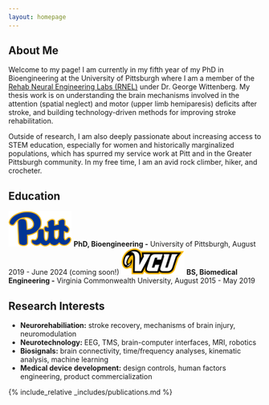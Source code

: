 ```yaml
---
layout: homepage
---
```


## About Me

Welcome to my page! I am currently in my fifth year of my PhD in Bioengineering at the University of Pittsburgh where I am a member of the [Rehab Neural Engineering Labs (RNEL)](https://www.rnel.pitt.edu/) under Dr. George Wittenberg. My thesis work is on understanding the brain mechanisms involved in the attention (spatial neglect) and motor (upper limb hemiparesis) deficits after stroke, and building technology-driven methods for improving stroke rehabilitation. 

Outside of research, I am also deeply passionate about increasing access to STEM education, especially for women and historically marginalized populations, which has spurred my service work at Pitt and in the Greater Pittsburgh community. In my free time, I am an avid rock climber, hiker, and crocheter. 

## Education

![Pitt](/assets/img/Pitt.png) **PhD, Bioengineering -** University of Pittsburgh, August 2019 - June 2024 (coming soon!)
![VCU](/assets/img/VCU.png) **BS, Biomedical Engineering -** Virginia Commonwealth University, August 2015 - May 2019

## Research Interests

- **Neurorehabiliation:** stroke recovery, mechanisms of brain injury, neuromodulation
- **Neurotechnology:** EEG, TMS, brain-computer interfaces, MRI, robotics
- **Biosignals:** brain connectivity, time/frequency analyses, kinematic analysis, machine learning
- **Medical device development:** design controls, human factors engineering, product commercialization

{% include_relative _includes/publications.md %}


